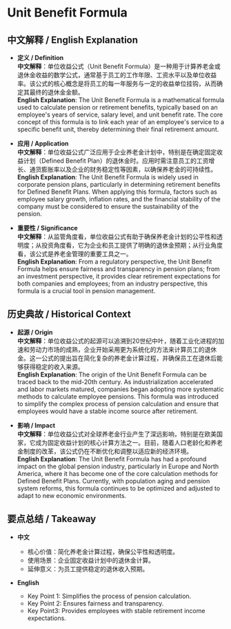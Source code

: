 # Unit Benefit Formula

## 中文解释 / English Explanation

* **定义 / Definition**  
  **中文解释**：单位收益公式（Unit Benefit Formula）是一种用于计算养老金或退休金收益的数学公式，通常基于员工的工作年限、工资水平以及单位收益率。该公式的核心概念是将员工的每一年服务与一定的收益单位挂钩，从而确定其最终的退休金金额。  
  **English Explanation**: The Unit Benefit Formula is a mathematical formula used to calculate pension or retirement benefits, typically based on an employee's years of service, salary level, and unit benefit rate. The core concept of this formula is to link each year of an employee's service to a specific benefit unit, thereby determining their final retirement amount.

* **应用 / Application**  
  **中文解释**：单位收益公式广泛应用于企业养老金计划中，特别是在确定固定收益计划（Defined Benefit Plan）的退休金时。应用时需注意员工的工资增长、通货膨胀率以及企业的财务稳定性等因素，以确保养老金的可持续性。  
  **English Explanation**: The Unit Benefit Formula is widely used in corporate pension plans, particularly in determining retirement benefits for Defined Benefit Plans. When applying this formula, factors such as employee salary growth, inflation rates, and the financial stability of the company must be considered to ensure the sustainability of the pension.

* **重要性 / Significance**  
  **中文解释**：从监管角度看，单位收益公式有助于确保养老金计划的公平性和透明度；从投资角度看，它为企业和员工提供了明确的退休金预期；从行业角度看，该公式是养老金管理的重要工具之一。  
  **English Explanation**: From a regulatory perspective, the Unit Benefit Formula helps ensure fairness and transparency in pension plans; from an investment perspective, it provides clear retirement expectations for both companies and employees; from an industry perspective, this formula is a crucial tool in pension management.

## 历史典故 / Historical Context

* **起源 / Origin**  
  **中文解释**：单位收益公式的起源可以追溯到20世纪中叶，随着工业化进程的加速和劳动力市场的成熟，企业开始采用更为系统化的方法来计算员工的退休金。这一公式的提出旨在简化复杂的养老金计算过程，并确保员工在退休后能够获得稳定的收入来源。  
  **English Explanation**: The origin of the Unit Benefit Formula can be traced back to the mid-20th century. As industrialization accelerated and labor markets matured, companies began adopting more systematic methods to calculate employee pensions. This formula was introduced to simplify the complex process of pension calculation and ensure that employees would have a stable income source after retirement.

* **影响 / Impact**  
  **中文解释**：单位收益公式对全球养老金行业产生了深远影响，特别是在欧美国家，它成为固定收益计划的核心计算方法之一。目前，随着人口老龄化和养老金制度的改革，该公式仍在不断优化和调整以适应新的经济环境。  
  **English Explanation**: The Unit Benefit Formula has had a profound impact on the global pension industry, particularly in Europe and North America, where it has become one of the core calculation methods for Defined Benefit Plans. Currently, with population aging and pension system reforms, this formula continues to be optimized and adjusted to adapt to new economic environments.

## 要点总结 / Takeaway

* **中文**  
  - 核心价值：简化养老金计算过程，确保公平性和透明度。
  - 使用场景：企业固定收益计划中的退休金计算。
  - 延伸意义：为员工提供稳定的退休收入预期。

* **English**  
  - Key Point 1: Simplifies the process of pension calculation.
  - Key Point 2: Ensures fairness and transparency.
   - Key Point3: Provides employees with stable retirement income expectations.